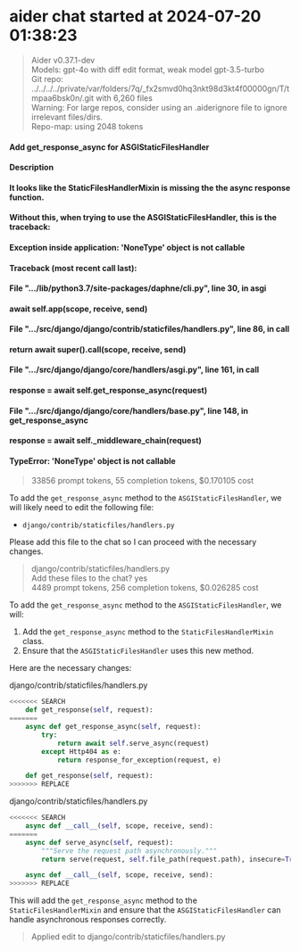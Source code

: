 
# aider chat started at 2024-07-20 01:38:23

> Aider v0.37.1-dev  
> Models: gpt-4o with diff edit format, weak model gpt-3.5-turbo  
> Git repo: ../../../../private/var/folders/7q/_fx2smvd0hq3nkt98d3kt4f00000gn/T/tmpaa6bsk0n/.git with 6,260 files  
> Warning: For large repos, consider using an .aiderignore file to ignore irrelevant files/dirs.  
> Repo-map: using 2048 tokens  

#### Add get_response_async for ASGIStaticFilesHandler  
#### Description  
#### 	  
#### It looks like the StaticFilesHandlerMixin is missing the the async response function.  
#### Without this, when trying to use the ASGIStaticFilesHandler, this is the traceback:  
#### Exception inside application: 'NoneType' object is not callable  
#### Traceback (most recent call last):  
####  File ".../lib/python3.7/site-packages/daphne/cli.py", line 30, in asgi  
#### 	await self.app(scope, receive, send)  
####  File ".../src/django/django/contrib/staticfiles/handlers.py", line 86, in __call__  
#### 	return await super().__call__(scope, receive, send)  
####  File ".../src/django/django/core/handlers/asgi.py", line 161, in __call__  
#### 	response = await self.get_response_async(request)  
####  File ".../src/django/django/core/handlers/base.py", line 148, in get_response_async  
#### 	response = await self._middleware_chain(request)  
#### TypeError: 'NoneType' object is not callable  
> 33856 prompt tokens, 55 completion tokens, $0.170105 cost  

To add the `get_response_async` method to the `ASGIStaticFilesHandler`, we will likely need to edit the following file:

- `django/contrib/staticfiles/handlers.py`

Please add this file to the chat so I can proceed with the necessary changes.

> django/contrib/staticfiles/handlers.py  
> Add these files to the chat? yes  
> 4489 prompt tokens, 256 completion tokens, $0.026285 cost  

To add the `get_response_async` method to the `ASGIStaticFilesHandler`, we will:

1. Add the `get_response_async` method to the `StaticFilesHandlerMixin` class.
2. Ensure that the `ASGIStaticFilesHandler` uses this new method.

Here are the necessary changes:

django/contrib/staticfiles/handlers.py
```python
<<<<<<< SEARCH
    def get_response(self, request):
=======
    async def get_response_async(self, request):
        try:
            return await self.serve_async(request)
        except Http404 as e:
            return response_for_exception(request, e)

    def get_response(self, request):
>>>>>>> REPLACE
```

django/contrib/staticfiles/handlers.py
```python
<<<<<<< SEARCH
    async def __call__(self, scope, receive, send):
=======
    async def serve_async(self, request):
        """Serve the request path asynchronously."""
        return serve(request, self.file_path(request.path), insecure=True)

    async def __call__(self, scope, receive, send):
>>>>>>> REPLACE
```

This will add the `get_response_async` method to the `StaticFilesHandlerMixin` and ensure that the `ASGIStaticFilesHandler` can handle asynchronous responses correctly.

> Applied edit to django/contrib/staticfiles/handlers.py  
